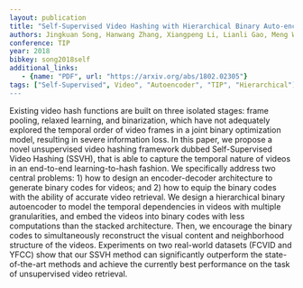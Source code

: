```yaml
---
layout: publication
title: "Self-Supervised Video Hashing with Hierarchical Binary Auto-encoder"
authors: Jingkuan Song, Hanwang Zhang, Xiangpeng Li, Lianli Gao, Meng Wang, Richang Hong
conference: TIP
year: 2018
bibkey: song2018self
additional_links:
   - {name: "PDF", url: "https://arxiv.org/abs/1802.02305"}
tags: ["Self-Supervised", Video", "Autoencoder", "TIP", "Hierarchical"]
---
```

Existing video hash functions are built on three isolated stages: frame pooling, relaxed learning, and binarization, which have not adequately explored the temporal order of video frames in a joint binary optimization model, resulting in severe information loss. In this paper, we propose a novel unsupervised video hashing framework dubbed Self-Supervised Video Hashing (SSVH), that is able to capture the temporal nature of videos in an end-to-end learning-to-hash fashion. We specifically address two central problems: 1) how to design an encoder-decoder architecture to generate binary codes for videos; and 2) how to equip the binary codes with the ability of accurate video retrieval. We design a hierarchical binary autoencoder to model the temporal dependencies in videos with multiple granularities, and embed the videos into binary codes with less computations than the stacked architecture. Then, we encourage the binary codes to simultaneously reconstruct the visual content and neighborhood structure of the videos. Experiments on two real-world datasets (FCVID and YFCC) show that our SSVH method can significantly outperform the state-of-the-art methods and achieve the currently best performance on the task of unsupervised video retrieval.
